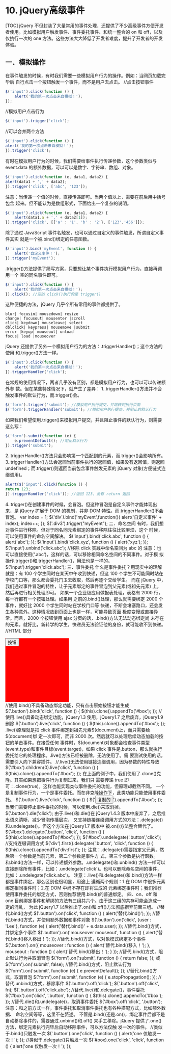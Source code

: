 # 10. jQuery高级事件
[TOC]
jQuery 不但封装了大量常用的事件处理，还提供了不少高级事件方便开发者使用。比如模拟用户触发事件、事件委托事件、和统一整合的 on 和 off，以及仅执行一次的 one 方法。这些方法大大降低了开发者难度，提升了开发者的开发体验。
## 一．模拟操作
在事件触发的时候，有时我们需要一些模拟用户行为的操作。例如：当网页加载完毕后
自行点击一个按钮触发一个事件，而不是用户去点击。
//点击按钮事件
```javascript
$('input').click(function () {
    alert('我的第一次点击来自模拟！');
});
```
//模拟用户点击行为
```javascript
$('input').trigger('click');
```
//可以合并两个方法
```javascript
$('input').click(function () {
alert('我的第一次点击来自模拟！');
}).trigger('click');
```
有时在模拟用户行为的时候，我们需要给事件执行传递参数，这个参数类似与 event.data
的额外数据，可以可以是数字、字符串、数组、对象。
```javascript
$('input').click(function (e, data1, data2) {
alert(data1 + ',' + data2);
}).trigger('click', ['abc', '123']);
```
注意：当传递一个值的时候，直接传递即可。当两个值以上，需要在前后用中括号包含
起来。但不能认为是数组形式，下面给出一个复杂的说明。
```javascript
$('input').click(function (e, data1, data2) {
    alert(data1.a + ',' + data2[1]);
}).trigger('click', [{'a' : '1', 'b' : '2'}, ['123','456']]);
```
除了通过 JavaScript 事件名触发，也可以通过自定义的事件触发，所谓自定义事件其实
就是一个被.bind()绑定的任意函数。
```javascript
$('input').bind('myEvent', function () {
    alert('自定义事件！');
}).trigger('myEvent');
```
.trigger()方法提供了简写方案，只要想让某个事件执行模拟用户行为，直接再调用一个
空的同名事件即可。
```javascript
$('input').click(function () {
    alert('我的第一次点击来自模拟！');
}).click(); //空的 click()执行的是 trigger()
```
这种便捷的方法，jQuery 几乎个所有常用的事件都提供了。
```table
blur| focusin| mousedown| resize
change| focusout| mousenter |scroll
click| keydown| mouseleave| select
dblclick| keypress| mousemove |submit
error |keyup| mouseout| unload
focus| load |mouseover
```
jQuery 还提供了另外一个模拟用户行为的方法：.triggerHandler()；这个方法的使用
和.trigger()方法一样。
```javascript
$('input').click(function () {
    alert('我的第一次点击来自模拟！');
}).triggerHandler('click');
```
在常规的使用情况下，两者几乎没有区别，都是模拟用户行为，也可以可以传递额外参
数。但在某些特殊情况下，就产生了差异：
1..triggerHandler()方法并不会触发事件的默认行为，而.trigger()会。
```javascript
$('form').trigger('submit'); //模拟用户执行提交，并跳转到执行页面
$('form').triggerHandler('submit'); //模拟用户执行提交，并阻止的默认行为
```
如果我们希望使用.trigger()来模拟用户提交，并且阻止事件的默认行为，则需要这么写：
```javascript
$('form').submit(function (e) {
    e.preventDefault(); //阻止默认行为
}).trigger('submit');
```
2..triggerHandler()方法只会影响第一个匹配到的元素，而.trigger()会影响所有。
3..triggerHandler()方法会返回当前事件执行的返回值，如果没有返回值，则返回
undefined；而.trigger()则返回当前包含事件触发元素的 jQuery 对象(方便链式连缀调用)。
```javascript
alert($('input').click(function () {
return 123;
}).triggerHandler('click')); //返回 123，没有 return 返回
```
4..trigger()在创建事件的时候，会冒泡。但这种冒泡是自定义事件才能体现出来，是
jQuery 扩展于 DOM 的机制，并非 DOM 特性。而.triggerHandler()不会冒泡。
var index = 1;
$('div').bind('myEvent',function(){
alert('自定义事件' + index);
index++;
});
$('.div3').trigger("myEvent");
二．命名空间
有时，我们想对事件进行移除。但对于同名同元素绑定的事件移除往往比较麻烦，这个
时候，可以使用事件的命名空间解决。
$('input').bind('click.abc', function () {
alert('abc');
});
$('input').bind('click.xyz', function () {
alert('xyz');
});
$('input').unbind('click.abc'); //移除 click 实践中命名空间为 abc 的
注意：也可以直接使用('.abc')，这样的话，可以移除相同命名空间的不同事件。对于模
拟操作.trigger()和.triggerHandler()，用法也是一样的。
$('input').trigger('click.abc');
三．事件委托
什么是事件委托？用现实中的理解就是：有 100 个学生同时在某天中午收到快递，但这
100 个学生不可能同时站在学校门口等，那么都会委托门卫去收取，然后再逐个交给学生。
而在 jQuery 中，我们通过事件冒泡的特性，让子元素绑定的事件冒泡到父元素(或祖先元素)
上，然后再进行相关处理即可。
如果一个企业级应用做报表处理，表格有 2000 行，每一行都有一个按钮处理。如果用
之前的.bind()处理，那么就需要绑定 2000 个事件，就好比 2000 个学生同时站在学校门口等
快递，不断会堵塞路口，还会发生各种意外。这种情况放到页面上也是一样，可能导致页面
极度变慢或直接异常。而且，2000 个按钮使用 ajax 分页的话，.bind()方法无法动态绑定尚
未存在的元素。就好比，新转学的学生，快递员无法验证他的身份，就可能收不到快递。
//HTML 部分
<div style="background:red;width:200px;height:200px;" id="box">
<input type="button" value="按钮" class="button" />
</div>
//使用.bind()不具备动态绑定功能，只有点击原始按钮才能生成
$('.button').bind('click', function () {
$(this).clone().appendTo('#box');
});
//使用.live()具备动态绑定功能，jQuery1.3 使用，jQuery1.7 之后废弃，jQuery1.9 删除
$('.button').live('click', function () {
$(this).clone().appendTo('#box');
});
.live()原理就是把 click 事件绑定到祖先元素$(document)上，而只需要给$(document)绑
定一次即可，而非 2000 次。然后就可以处理后续动态加载的按钮的单击事件。在接受任何
事件时，$(document)对象都会检查事件类型(event.type)和事件目标(event.target)，如果 click
事件是.button，那么就执行委托给它的处理程序。.live()方法已经被删除，无法使用了。需
要测试使用的话，需要引入向下兼容插件。
//.live()无法使用链接连缀调用，因为参数的特性导致
$('#box').children(0).live('click', function () {
$(this).clone().appendTo('#box');
});
在上面的例子中，我们使用了.clone()克隆。其实如果想把事件行为复制过来，我们只
需要传递 true 即可：.clone(true)。这样也能实现类似事件委托的功能，但原理却截然不同。
一个是复制事件行为，一个是事件委托。而在非克隆操作下，此类功能只能使用事件委托。
$('.button').live('click', function () {
$('<input type="button" value="复制的" class="button" />').appendTo('#box');
});
当我们需要停止事件委托的时候，可以使用.die()来取消掉。
$('.button').die('click');
由于.live()和.die()在 jQuery1.4.3 版本中废弃了，之后推出语义清晰、减少冒泡传播层次、
又支持链接连缀调用方式的方法：.delegate()和.undelegate()。但这个方法在 jQuery1.7 版本中
被.on()方法整合替代了。
$('#box').delegate('.button', 'click', function () {
$(this).clone().appendTo('#box');
});
$('#box').undelegate('.button','click');
//支持连缀调用方式
$('div').first().delegate('.button', 'click', function () {
$(this).clone().appendTo('div:first');
});
注意：.delegate()需要指定父元素，然后第一个参数是当前元素，第二个参数是事件方
式，第三个参数是执行函数。和.bind()方法一样，可以传递额外参数。.undelegate()和.unbind()
方法一样可以直接删除所有事件，比如：.undelegate('click')。也可以删除命名空间的事件，
比如：.undelegate('click.abc')。
注意：.live()和.delegate()和.bind()方法一样都是事件绑定，那么区别也很明显，用途上
遵循两个规则：1.在 DOM 中很多元素绑定相同事件时；2.在 DOM 中尚不存在即将生成的
元素绑定事件时；我们推荐使用事件委托的绑定方式，否则推荐使用.bind()的普通绑定。
四．on、off 和 one
目前绑定事件和解绑的方法有三组共六个。由于这三组的共存可能会造成一定的混乱，
为此 jQuery1.7 以后推出了.on()和.off()方法彻底摒弃前面三组。
//替代.bind()方式
$('.button').on('click', function () {
alert('替代.bind()');
});
//替代.bind()方式，并使用额外数据和事件对象
$('.button').on('click', {user : 'Lee'}, function (e) {
alert('替代.bind()' + e.data.user);
});
//替代.bind()方式，并绑定多个事件
$('.button').on('mouseover mouseout', function () {
alert('替代.bind()移入移出！');
});
//替代.bind()方式，以对象模式绑定多个事件
$('.button').on({
mouseover : function () {
alert('替代.bind()移入！');
},
mouseout : function () {
alert('替代.bind()移出！');
}
});
//替代.bind()方式，阻止默认行为并取消冒泡
$('form').on('submit', function () {
return false;
});
或
$('form').on('submit', false);
//替代.bind()方式，阻止默认行为
$('form').on('submit', function (e) {
e.preventDefault();
});
//替代.bind()方式，取消冒泡
$('form').on('submit', function (e) {
e.stopPropagation();
});
//替代.unbind()方式，移除事件
$('.button').off('click');
$('.button').off('click', fn);
$('.button').off('click.abc');
//替代.live()和.delegate()，事件委托
$('#box').on('click', '.button', function () {
$(this).clone().appendTo('#box');
});
//替代.die()和.undelegate()，取消事件委托
$('#box').off('click', '.button');
注意：和之前方式一样，事件委托和取消事件委托也有各种搭配方式，比如额外数据、
命名空间等等，这里不在赘述。
不管是.bind()还是.on()，绑定事件后都不是自动移除事件的，需要通过.unbind()和.off()
来手工移除。jQuery 提供了.one()方法，绑定元素执行完毕后自动移除事件，可以方法仅触
发一次的事件。
//类似于.bind()只触发一次
$('.button').one('click', function () {
alert('one 仅触发一次！');
});
//类似于.delegate()只触发一次
$('#box).one('click', 'click', function () {
alert('one 仅触发一次！');
});

